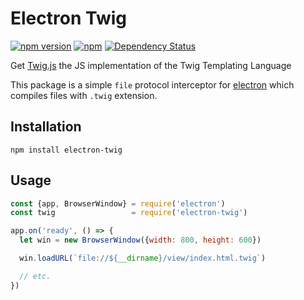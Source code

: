 # Electron Twig
[![npm version](https://badge.fury.io/js/electron-twig.svg)](https://www.npmjs.com/package/electron-twig)
[![npm](https://img.shields.io/npm/dt/electron-twig.svg?maxAge=2592000)](https://www.npmjs.com/package/electron-twig)
[![Dependency Status](https://david-dm.org/tattali/electron-twig.svg)](https://david-dm.org/tattali/electron-twig)

Get [Twig.js](https://github.com/twigjs/twig.js) the JS implementation of the Twig Templating Language

This package is a simple `file` protocol interceptor for [electron](https://github.com/atom/electron) which compiles files with `.twig` extension.

## Installation

```
npm install electron-twig
```

## Usage
```js
const {app, BrowserWindow} = require('electron')
const twig                 = require('electron-twig')

app.on('ready', () => {
  let win = new BrowserWindow({width: 800, height: 600})

  win.loadURL(`file://${__dirname}/view/index.html.twig`)

  // etc.
})
```
